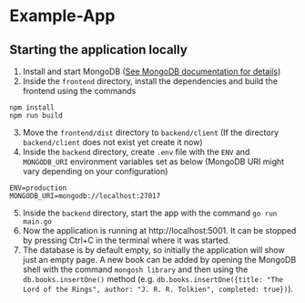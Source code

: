 # Example-App

## Starting the application locally

1. Install and start MongoDB ([See MongoDB documentation for details](https://www.mongodb.com/docs/manual/administration/install-community))
2. Inside the `frontend` directory, install the dependencies and build the frontend using the commands
```
npm install
npm run build
```
3. Move the `frontend/dist` directory to `backend/client` (If the directory `backend/client` does not exist yet create it now)
4. Inside the `backend` directory, create `.env` file with the `ENV` and `MONGODB_URI` environment variables set as below (MongoDB URI might vary depending on your configuration)
```
ENV=production
MONGODB_URI=mongodb://localhost:27017
```
5. Inside the `backend` directory, start the app with the command `go run main.go`
6. Now the application is running at http://localhost:5001. It can be stopped by pressing Ctrl+C in the terminal where it was started.
7. The database is by default empty, so initially the application will show just an empty page. A new book can be added by opening the MongoDB shell with the command `mongosh library` and then using the `db.books.insertOne()` method (e.g. `db.books.insertOne({title: "The Lord of the Rings", author: "J. R. R. Tolkien", completed: true})`).
